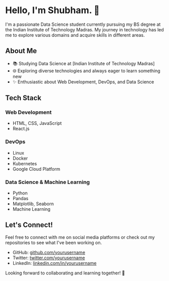 # Hello, I'm Shubham. 👋

I'm a passionate Data Science student currently pursuing my BS degree at the Indian Institute of Technology Madras. My journey in technology has led me to explore various domains and acquire skills in different areas.

## About Me

- 📚 Studying Data Science at [Indian Institute of Technology Madras]
- 🌐 Exploring diverse technologies and always eager to learn something new
- ✨ Enthusiastic about Web Development, DevOps, and Data Science

## Tech Stack

### Web Development
- HTML, CSS, JavaScript
- React.js

### DevOps
- Linux
- Docker
- Kubernetes
- Google Cloud Platform

### Data Science & Machine Learning
- Python
- Pandas
- Matplotlib, Seaborn
- Machine Learning

## Let's Connect!

Feel free to connect with me on social media platforms or check out my repositories to see what I've been working on.

- GitHub: [github.com/yourusername](https://github.com/shubhamdevs)
- Twitter: [twitter.com/yourusername](https://twitter.com/suvm.devs)
- LinkedIn: [linkedin.com/in/yourusername](https://www.linkedin.com/in/suvm)

Looking forward to collaborating and learning together! 🚀
